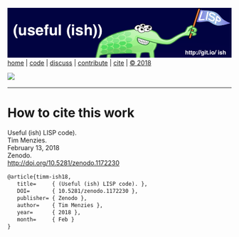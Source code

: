[![](https://raw.githubusercontent.com/timm/ish/master/etc/img/banner.png)](https://github.com/timm/ish/blob/master/README.md)[home](http://git.io/ish)
| [code](https://github.com/timm/ish/tree/master/src)
| [discuss](https://github.com/timm/ish/issues)
| [contribute](https://github.com/timm/ish/blob/master/CONTRIB.md)
| [cite](https://github.com/timm/ish/blob/master/CITATION.md)
| [&copy; 2018](https://github.com/timm/ish/blob/master/LICENSE.md)


[![](https://zenodo.org/badge/doi/10.5281/zenodo.1172230.svg)](https://github.com/timm/ish/blob/master/CITATION.md)


______

# How to cite this work

Useful (ish) LISP code).   
Tim Menzies.   
February 13, 2018   
Zenodo.    
http://doi.org/10.5281/zenodo.1172230

```
@article{timm-ish18,
   title=     { (Useful (ish) LISP code). }, 
   DOI=       { 10.5281/zenodo.1172230 }, 
   publisher= { Zenodo }, 
   author=    { Tim Menzies }, 
   year=      { 2018 }, 
   month=     { Feb }
}
```
